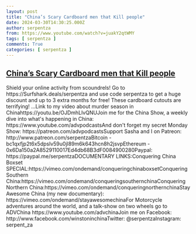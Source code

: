 ```yaml
---
layout: post
title: "China’s Scary Cardboard men that Kill people"
date: 2024-03-30T14:30:25.000Z
author: serpentza
from: https://www.youtube.com/watch?v=juakY2qtWMY
tags: [ serpentza ]
comments: True
categories: [ serpentza ]
---
```

<!--1711809025000-->
[China’s Scary Cardboard men that Kill people](https://www.youtube.com/watch?v=juakY2qtWMY)
------

<div>
Shield your online activity from scoundrels! Go to https://Surfshark.deals/serpentza and use code serpentza to get a huge discount and up to 3 extra months for free! These cardboard cutouts are terrifying! ...Link to my video about murder season in Chinahttps://youtu.be/OJDmhLlvQNUJoin me for the China Show, a weekly dive into what's happening in China: https://www.youtube.com/advpodcastsAnd don't forget my secret Monday Show: https://patreon.com/advpodcastsSupport Sasha and I on Patreon: http://www.patreon.com/serpentzaBitcoin - bc1qxfjp2t6x5dpslv59u0jl89m6k643hcn8h2jsvpEthereum - 0x6Da150a2A8529110017Ed4db68B3dF0084900280Paypal: https://paypal.me/serpentzaDOCUMENTARY LINKS:Conquering China Boxset SPECIAL:https://vimeo.com/ondemand/conqueringchinaboxsetConquering Southern China:https://vimeo.com/ondemand/conqueringsouthernchinaConquering Northern China:https://vimeo.com/ondemand/conqueringnorthernchinaStay Awesome China (my new documentary): https://vimeo.com/ondemand/stayawesomechinaFor Motorcycle adventures around the world, and a talk-show on two wheels go to ADVChina https://www.youtube.com/advchinaJoin me on Facebook: http://www.facebook.com/winstoninchinaTwitter: @serpentzaInstagram: serpent_za
</div>
